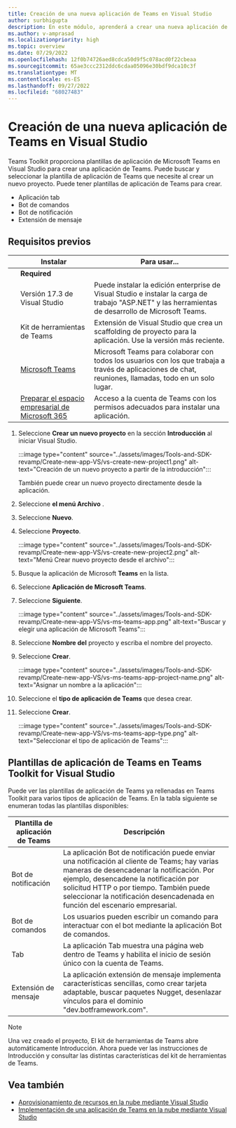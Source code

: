 ```yaml
---
title: Creación de una nueva aplicación de Teams en Visual Studio
author: surbhigupta
description: En este módulo, aprenderá a crear una nueva aplicación de Teams mediante el kit de herramientas de Teams para Visual Studio.
ms.author: v-amprasad
ms.localizationpriority: high
ms.topic: overview
ms.date: 07/29/2022
ms.openlocfilehash: 12f0b74726aed8cdca50d9f5c078acd0f22cbeaa
ms.sourcegitcommit: 65ae3ccc2312ddc6cdaa05096e30bdf9dca10c3f
ms.translationtype: MT
ms.contentlocale: es-ES
ms.lasthandoff: 09/27/2022
ms.locfileid: "68027483"
---
```

# <a name="create-new-teams-app-in-visual-studio"></a>Creación de una nueva aplicación de Teams en Visual Studio

Teams Toolkit proporciona plantillas de aplicación de Microsoft Teams en Visual Studio para crear una aplicación de Teams.  Puede buscar y seleccionar la plantilla de aplicación de Teams que necesite al crear un nuevo proyecto. Puede tener plantillas de aplicación de Teams para crear.

* Aplicación tab
* Bot de comandos
* Bot de notificación
* Extensión de mensaje

## <a name="prerequisites"></a>Requisitos previos

| &nbsp; | Instalar | Para usar... |
| --- | --- | --- |
| &nbsp; | **Required** | &nbsp; |
| &nbsp; | Versión 17.3 de Visual Studio | Puede instalar la edición enterprise de Visual Studio e instalar la carga de trabajo "ASP.NET" y las herramientas de desarrollo de Microsoft Teams. |
| &nbsp; | Kit de herramientas de Teams | Extensión de Visual Studio que crea un scaffolding de proyecto para la aplicación. Use la versión más reciente. |
| &nbsp; | [Microsoft Teams](https://www.microsoft.com/microsoft-teams/download-app) | Microsoft Teams para colaborar con todos los usuarios con los que trabaja a través de aplicaciones de chat, reuniones, llamadas, todo en un solo lugar. |
 | &nbsp; | [Preparar el espacio empresarial de Microsoft 365](../concepts/build-and-test/prepare-your-o365-tenant.md) | Acceso a la cuenta de Teams con los permisos adecuados para instalar una aplicación. |

1. Seleccione **Crear un nuevo proyecto** en la sección **Introducción** al iniciar Visual Studio.

   :::image type="content" source="../assets/images/Tools-and-SDK-revamp/Create-new-app-VS/vs-create-new-project1.png" alt-text="Creación de un nuevo proyecto a partir de la introducción":::

   También puede crear un nuevo proyecto directamente desde la aplicación.

1. Seleccione **el menú Archivo** .
1. Seleccione  **Nuevo**.
1. Seleccione **Proyecto**.

   :::image type="content" source="../assets/images/Tools-and-SDK-revamp/Create-new-app-VS/vs-create-new-project2.png" alt-text="Menú Crear nuevo proyecto desde el archivo":::

1. Busque la aplicación de Microsoft **Teams** en la lista.
1. Seleccione **Aplicación de Microsoft Teams**.
1. Seleccione **Siguiente**.

   :::image type="content" source="../assets/images/Tools-and-SDK-revamp/Create-new-app-VS/vs-ms-teams-app.png" alt-text="Buscar y elegir una aplicación de Microsoft Teams":::

1. Seleccione **Nombre del** proyecto y escriba el nombre del proyecto.
1. Seleccione **Crear**.

   :::image type="content" source="../assets/images/Tools-and-SDK-revamp/Create-new-app-VS/vs-ms-teams-app-project-name.png" alt-text="Asignar un nombre a la aplicación":::

1. Seleccione el **tipo de aplicación de Teams** que desea crear.
1. Seleccione **Crear**.

   :::image type="content" source="../assets/images/Tools-and-SDK-revamp/Create-new-app-VS/vs-ms-teams-app-type.png" alt-text="Seleccionar el tipo de aplicación de Teams":::

## <a name="teams-app-templates-in-teams-toolkit-for-visual-studio"></a>Plantillas de aplicación de Teams en Teams Toolkit for Visual Studio

Puede ver las plantillas de aplicación de Teams ya rellenadas en Teams Toolkit para varios tipos de aplicación de Teams. En la tabla siguiente se enumeran todas las plantillas disponibles:

|Plantilla de aplicación de Teams  |Descripción  |
|---------|---------|
|Bot de notificación     |La aplicación Bot de notificación puede enviar una notificación al cliente de Teams; hay varias maneras de desencadenar la notificación. Por ejemplo, desencadene la notificación por solicitud HTTP o por tiempo. También puede seleccionar la notificación desencadenada en función del escenario empresarial.         |
|Bot de comandos     |Los usuarios pueden escribir un comando para interactuar con el bot mediante la aplicación Bot de comandos.         |
|Tab     |La aplicación Tab muestra una página web dentro de Teams y habilita el inicio de sesión único con la cuenta de Teams.         |
|Extensión de mensaje     |La aplicación extensión de mensaje implementa características sencillas, como crear tarjeta adaptable, buscar paquetes Nugget, desenlazar vínculos para el dominio "dev.botframework.com".         |

> [!NOTE]
>Una vez creado el proyecto, El kit de herramientas de Teams abre automáticamente Introducción. Ahora puede ver las instrucciones de Introducción y consultar las distintas características del kit de herramientas de Teams.

## <a name="see-also"></a>Vea también

* [Aprovisionamiento de recursos en la nube mediante Visual Studio](provision-cloud-resources.md)
* [Implementación de una aplicación de Teams en la nube mediante Visual Studio](deploy-teams-app.md)
